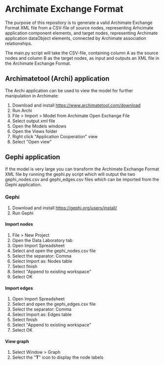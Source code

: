 # Archimate Exchange Format

The purpose of this repository is to generate a valid Archimate Exchange Format XML file from a CSV-file of source nodes, representing Arhcimate application component elements, and target nodes, representing Archimate application dataObject elements, connected by Archimate association relationships.

The main.py script will take the CSV-file, containing column A as the source nodes and column B as the target nodes, as input and outputs an XML file in the Archimate Exchange Format.

## Archimatetool (Archi) application
The Archi application can be used to view the model for further manipulation in Archimate:
1. Download and install https://www.archimatetool.com/download
2. Run Archi
3. File > Import > Model from Archimate Open Exchange File
4. Select output.xml file
5. Open the Models windows
6. Open the Views folder
7. Right click "Application Cooperation" view
8. Select "Open view"

## Gephi application

If the model is very large you can transform the Archimate Exchange Format XML file by running the gephi.py script which will output the two gephi_nodes.csv and gephi_edges.csv files which can be imported from the Gephi application.

### Gephi
1. Download and install https://gephi.org/users/install/
2. Run Gephi

#### Import nodes
1. File > New Project
2. Open the Data Laboratory tab
3. Open Import Spreadsheet
4. Select and open the gephi_nodes.csv file
5. Select the separator: Comma
6. Select Import as: Nodes table
7. Select finish
8. Select "Append to existing workspace"
9. Select OK

#### Import edges
1. Open Import Spreadsheet
2. Select and open the gephi_edges.csv file
3. Select the separator: Comma
4. Select Import as: Edges table
5. Select finish
6. Select "Append to existing workspace"
7. Select OK

#### View graph
1. Select Window > Graph
2. Select the "**T**" icon to display the node labels
